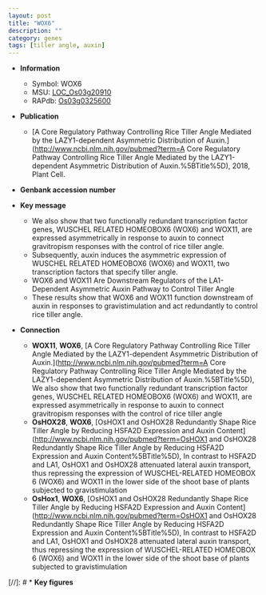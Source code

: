 ```yaml
---
layout: post
title: "WOX6"
description: ""
category: genes
tags: [tiller angle, auxin]
---
```


* **Information**  
    + Symbol: WOX6  
    + MSU: [LOC_Os03g20910](http://rice.plantbiology.msu.edu/cgi-bin/ORF_infopage.cgi?orf=LOC_Os03g20910)  
    + RAPdb: [Os03g0325600](http://rapdb.dna.affrc.go.jp/viewer/gbrowse_details/irgsp1?name=Os03g0325600)  

* **Publication**  
    + [A Core Regulatory Pathway Controlling Rice Tiller Angle Mediated by the LAZY1-dependent Asymmetric Distribution of Auxin.](http://www.ncbi.nlm.nih.gov/pubmed?term=A Core Regulatory Pathway Controlling Rice Tiller Angle Mediated by the LAZY1-dependent Asymmetric Distribution of Auxin.%5BTitle%5D), 2018, Plant Cell.

* **Genbank accession number**  

* **Key message**  
    + We also show that two functionally redundant transcription factor genes, WUSCHEL RELATED HOMEOBOX6 (WOX6) and WOX11, are expressed asymmetrically in response to auxin to connect gravitropism responses with the control of rice tiller angle.
    + Subsequently, auxin induces the asymmetric expression of WUSCHEL RELATED HOMEOBOX6 (WOX6) and WOX11, two transcription factors that specify tiller angle.
    + WOX6 and WOX11 Are Downstream Regulators of the LA1-Dependent Asymmetric Auxin Pathway to Control Tiller Angle
    + These results show that WOX6 and WOX11 function downstream of auxin in responses to gravistimulation and act redundantly to control rice tiller angle.

* **Connection**  
    + __WOX11__, __WOX6__, [A Core Regulatory Pathway Controlling Rice Tiller Angle Mediated by the LAZY1-dependent Asymmetric Distribution of Auxin.](http://www.ncbi.nlm.nih.gov/pubmed?term=A Core Regulatory Pathway Controlling Rice Tiller Angle Mediated by the LAZY1-dependent Asymmetric Distribution of Auxin.%5BTitle%5D),  We also show that two functionally redundant transcription factor genes, WUSCHEL RELATED HOMEOBOX6 (WOX6) and WOX11, are expressed asymmetrically in response to auxin to connect gravitropism responses with the control of rice tiller angle
    + __OsHOX28__, __WOX6__, [OsHOX1 and OsHOX28 Redundantly Shape Rice Tiller Angle by Reducing HSFA2D Expression and Auxin Content](http://www.ncbi.nlm.nih.gov/pubmed?term=OsHOX1 and OsHOX28 Redundantly Shape Rice Tiller Angle by Reducing HSFA2D Expression and Auxin Content%5BTitle%5D),  In contrast to HSFA2D and LA1, OsHOX1 and OsHOX28 attenuated lateral auxin transport, thus repressing the expression of WUSCHEL-RELATED HOMEOBOX 6 (WOX6) and WOX11 in the lower side of the shoot base of plants subjected to gravistimulation
    + __OsHox1__, __WOX6__, [OsHOX1 and OsHOX28 Redundantly Shape Rice Tiller Angle by Reducing HSFA2D Expression and Auxin Content](http://www.ncbi.nlm.nih.gov/pubmed?term=OsHOX1 and OsHOX28 Redundantly Shape Rice Tiller Angle by Reducing HSFA2D Expression and Auxin Content%5BTitle%5D),  In contrast to HSFA2D and LA1, OsHOX1 and OsHOX28 attenuated lateral auxin transport, thus repressing the expression of WUSCHEL-RELATED HOMEOBOX 6 (WOX6) and WOX11 in the lower side of the shoot base of plants subjected to gravistimulation

[//]: # * **Key figures**  


